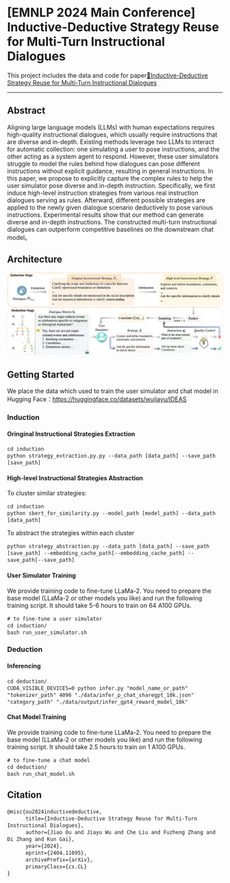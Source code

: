 # [EMNLP 2024 Main Conference] Inductive-Deductive Strategy Reuse for Multi-Turn Instructional Dialogues

This project includes the data and code for paper[📄Inductive-Deductive Strategy Reuse for Multi-Turn Instructional Dialogues](https://arxiv.org/pdf/2404.11095.pdf)

----------

## Abstract
Aligning large language models (LLMs) with human expectations requires high-quality instructional dialogues, which usually require instructions that are diverse and in-depth. 
Existing methods leverage two LLMs to interact for automatic collection: one simulating a user to pose instructions, and the other acting as a system agent to respond. 
However, these user simulators struggle to model the rules behind how dialogues can pose different instructions without explicit guidance, resulting in general instructions. 
In this paper, we propose to explicitly capture the complex rules to help the user simulator pose diverse and in-depth instruction. 
Specifically, we first induce high-level instruction strategies from various real instruction dialogues serving as rules. 
Afterward, different possible strategies are applied to the newly given dialogue scenario deductively to pose various instructions. 
Experimental results show that our method can generate diverse and in-depth instructions. The constructed multi-turn instructional dialogues can outperform competitive baselines on the downstream chat model。

## Architecture
![alt Arcitacture](./images/architecture.png)

## Getting Started

We place the data which used to train the user simulator and chat model in Hugging Face：https://huggingface.co/datasets/wujiayu/IDEAS
### Induction

#### Oringinal Instructional Strategies Extraction
``` 
cd induction
python strategy_extraction.py.py --data_path [data_path] --save_path [save_path]
``` 

#### High-level Instructional Strategies Abstraction
To cluster similar strategies:
```
cd induction
python sbert_for_similarity.py --model_path [model_path] --data_path [data_path]
```
To abstract the strategies within each cluster 
```
python strategy_abstraction.py --data_path [data_path] --save_path [save_path] --embedding_cache_path[--embedding_cache_path] --save_path[--save_path]
``` 


#### User Simulator Training
We provide training code to fine-tune LLaMa-2. You need to prepare the base model (LLaMa-2 or other models you like) and run the following training script. It should take 5-6 hours to train on 64 A100 GPUs.
```
# to fine-tune a user simulator
cd induction/
bash run_user_simulator.sh
```

### Deduction

#### Inferencing
```
cd deduction/
CUDA_VISIBLE_DEVICES=0 python infer.py "model_name_or_path" "tokenizer_path" 4096 "./data/infer_p_chat_sharegpt_10k.json"  "category_path" "./data/output/infer_gpt4_reward_model_10k"
```
#### Chat Model Training
We provide training code to fine-tune LLaMa-2. You need to prepare the base model (LLaMa-2 or other models you like) and run the following training script. It should take 2.5 hours to train on 1 A100 GPUs. 
```
# to fine-tune a chat model
cd deduction/
bash run_chat_model.sh
```
## Citation
```
@misc{ou2024inductivedeductive,
      title={Inductive-Deductive Strategy Reuse for Multi-Turn Instructional Dialogues}, 
      author={Jiao Ou and Jiayu Wu and Che Liu and Fuzheng Zhang and Di Zhang and Kun Gai},
      year={2024},
      eprint={2404.11095},
      archivePrefix={arXiv},
      primaryClass={cs.CL}
}
```
